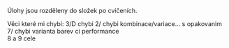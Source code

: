    Úlohy jsou rozděleny do složek po cvičeních.
   
   Věci které mi chybí:
   3/D chybi
   2/ chybi kombinace/variace...  s opakovanim
   7/ chybi varianta barev ci performance     
   8 a 9 cele                                                                  
